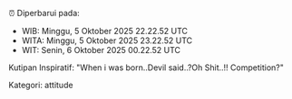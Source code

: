 ⏰ Diperbarui pada:
- WIB: Minggu, 5 Oktober 2025 22.22.52 UTC
- WITA: Minggu, 5 Oktober 2025 23.22.52 UTC
- WIT: Senin, 6 Oktober 2025 00.22.52 UTC

Kutipan Inspiratif:
"When i was born..Devil said..?Oh Shit..!! Competition?"


Kategori: attitude

